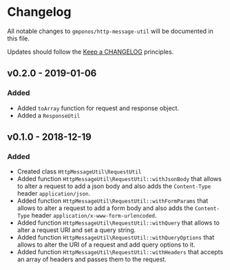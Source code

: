 # Changelog

All notable changes to `gmponos/http-message-util` will be documented in this file.

Updates should follow the [Keep a CHANGELOG](http://keepachangelog.com/) principles.

## v0.2.0 - 2019-01-06

### Added
- Added `toArray` function for request and response object.
- Added a `ResponseUtil`

## v0.1.0 - 2018-12-19 

### Added
- Created class `HttpMessageUtil\RequestUtil`
- Added function `HttpMessageUtil\RequestUtil::withJsonBody` that allows to alter a request to add a json body and
also adds the `Content-Type` header `application/json`.
- Added function `HttpMessageUtil\RequestUtil::withFormParams` that allows to alter a request to add a form body and
also adds the `Content-Type` header `application/x-www-form-urlencoded`.
- Added function `HttpMessageUtil\RequestUtil::withQuery` that allows to alter a request URI and set a query string. 
- Added function `HttpMessageUtil\RequestUtil::withQueryOptions` that allows to alter the URI of a request and add query options to it. 
- Added function `HttpMessageUtil\RequestUtil::withHeaders` that accepts an array of headers and passes them to the request. 
